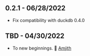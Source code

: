 ## 0.2.1 - 06/28/2022

* Fix compatibility with duckdb 0.4.0

## TBD - 04/30/2022

* To new beginnings. :tada: [Amjith]

[Amjith]: https://blog.amjith.com
